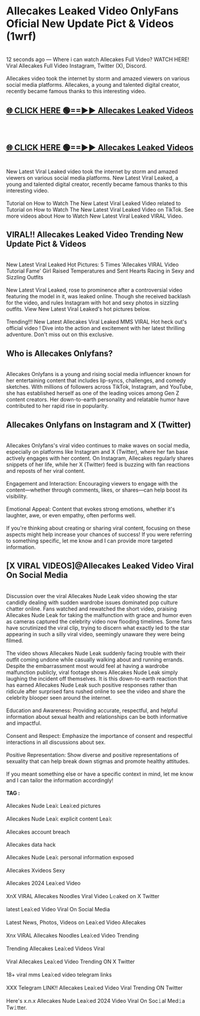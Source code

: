 # Allecakes Leaked Video OnlyFans Oficial New Update Pict & Videos (1wrf)
<br>
12 seconds ago — Where i can watch Allecakes Full Video? WATCH HERE! Viral Allecakes Full Video Instagram, Twitter (X), Discord.
<br><br>
Allecakes video took the internet by storm and amazed viewers on various social media platforms. Allecakes, a young and talented digital creator, recently became famous thanks to this interesting video.
<br>
<h2><a href="https://play.trustnlinepharmacy.us?title=Allecakes">🌐 CLICK HERE 🟢==►► Allecakes Leaked Videos</a></h2>
<br>
<h2><a href="https://play.trustnlinepharmacy.us?title=Allecakes">🌐 CLICK HERE 🟢==►► Allecakes Leaked Videos</a></h2>
<br>
New Latest Viral Leaked video took the internet by storm and amazed viewers on various social media platforms. New Latest Viral Leaked, a young and talented digital creator, recently became famous thanks to this interesting video.
<br><br>
Tutorial on How to Watch The New Latest Viral Leaked Video related to Tutorial on How to Watch The New Latest Viral Leaked Video on TikTok. See more videos about How to Watch New Latest Viral Leaked VIRAL Video.
<br>
<h2>VIRAL!! Allecakes Leaked Video Trending New Update Pict & Videos</h2>
<br>
New Latest Viral Leaked Hot Pictures: 5 Times 'Allecakes VIRAL Video Tutorial Fame' Girl Raised Temperatures and Sent Hearts Racing in Sexy and Sizzling Outfits
<br><br>
New Latest Viral Leaked, rose to prominence after a controversial video featuring the model in it, was leaked online. Though she received backlash for the video, and rules Instagram with hot and sexy photos in sizzling outfits. View New Latest Viral Leaked's hot pictures below.
<br><br>
Trending!!! New Latest Allecakes Viral Leaked MMS VIRAL Hot heck out's official video ! Dive into the action and excitement with her latest thrilling adventure. Don't miss out on this exclusive.
<br>
<h2>Who is Allecakes Onlyfans?</h2>
<br>
Allecakes Onlyfans is a young and rising social media influencer known for her entertaining content that includes lip-syncs, challenges, and comedy sketches. With millions of followers across TikTok, Instagram, and YouTube, she has established herself as one of the leading voices among Gen Z content creators. Her down-to-earth personality and relatable humor have contributed to her rapid rise in popularity.
<br>
<h2>Allecakes Onlyfans on Instagram and X (Twitter)</h2>
<br>
Allecakes Onlyfans's viral video continues to make waves on social media, especially on platforms like Instagram and X (Twitter), where her fan base actively engages with her content. On Instagram, Allecakes regularly shares snippets of her life, while her X (Twitter) feed is buzzing with fan reactions and reposts of her viral content.
<br><br>
Engagement and Interaction: Encouraging viewers to engage with the content—whether through comments, likes, or shares—can help boost its visibility.
<br><br>
Emotional Appeal: Content that evokes strong emotions, whether it's laughter, awe, or even empathy, often performs well.
<br><br>
If you're thinking about creating or sharing viral content, focusing on these aspects might help increase your chances of success! If you were referring to something specific, let me know and I can provide more targeted information.
<br>
<h2>[X VIRAL VIDEOS]@Allecakes Leaked Video Viral On Social Media</h2>
<br>
Discussion over the viral Allecakes Nude Leak video showing the star candidly dealing with sudden wardrobe issues dominated pop culture chatter online. Fans watched and rewatched the short video, praising Allecakes Nude Leak for taking the malfunction with grace and humor even as cameras captured the celebrity video now flooding timelines. Some fans have scrutinized the viral clip, trying to discern what exactly led to the star appearing in such a silly viral video, seemingly unaware they were being filmed.
<br><br>
The video shows Allecakes Nude Leak suddenly facing trouble with their outfit coming undone while casually walking about and running errands. Despite the embarrassment most would feel at having a wardrobe malfunction publicly, viral footage shows Allecakes Nude Leak simply laughing the incident off themselves. It is this down-to-earth reaction that has earned Allecakes Nude Leak such positive responses rather than ridicule after surprised fans rushed online to see the video and share the celebrity blooper seen around the internet.
<br><br>
Education and Awareness: Providing accurate, respectful, and helpful information about sexual health and relationships can be both informative and impactful.
<br><br>
Consent and Respect: Emphasize the importance of consent and respectful interactions in all discussions about sex.
<br><br>
Positive Representation: Show diverse and positive representations of sexuality that can help break down stigmas and promote healthy attitudes.
<br><br>
If you meant something else or have a specific context in mind, let me know and I can tailor the information accordingly!
<br><br>
<strong>TAG :</strong>
<br><br>
Allecakes Nude Lea𝚔 Lea𝚔ed pictures
<br><br>
Allecakes Nude Lea𝚔 explicit content Lea𝚔
<br><br>
Allecakes account breach
<br><br>
Allecakes data hack
<br><br>
Allecakes Nude Lea𝚔 personal information exposed
<br><br>
Allecakes Xvideos Sexy
<br><br>
Allecakes 2024 Lea𝚔ed Video
<br><br>
XnX VIRAL Allecakes Noodles Viral Video L𝚎aked on X Twitter
<br><br>
latest Lea𝚔ed Video Viral On Social Media
<br><br>
Latest News, Photos, Videos on Lea𝚔ed Video Allecakes
<br><br>
Xnx VIRAL Allecakes Noodles Lea𝚔ed Video Trending
<br><br>
Trending Allecakes Lea𝚔ed Videos Viral
<br><br>
Viral Allecakes Lea𝚔ed Video Trending ON X Twitter
<br><br>
18+ viral mms Lea𝚔ed video telegram links
<br><br>
XXX Telegram LINK!! Allecakes Lea𝚔ed Video Viral Trending ON Twitter
<br><br>
Here's x.n.x Allecakes Nude Lea𝚔ed 2024 Video Viral On Soc𝚒al Med𝚒a Tw𝚒tter.